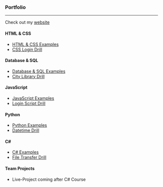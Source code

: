 ### Portfolio
***

Check out my <a href="allisonyvonne.com">website</a> 

#### HTML & CSS
* [HTML & CSS  Examples](./HTML-CSS)
* [CSS Login Drill](./HTML-CSS/CSS-Login-Drill)

#### Database & SQL
* [Database & SQL Examples](./Database-SQL)
* [City Library Drill](./Database-SQL/City-Library-Drill)

#### JavaScript
* [JavaScript Examples](./JavaScript)
* [Login Script Drill](./JavaScript/Login-Script-Drill)

#### Python
* [Python Examples](./Python)
* [Datetime Drill](./Python/Datetime-Drill)

#### C#  
* [C# Examples](./C-Sharp)
* [File Transfer Drill](./C-Sharp/File-Transfer-Drill)

#### Team Projects
* Live-Project coming after C# Course
